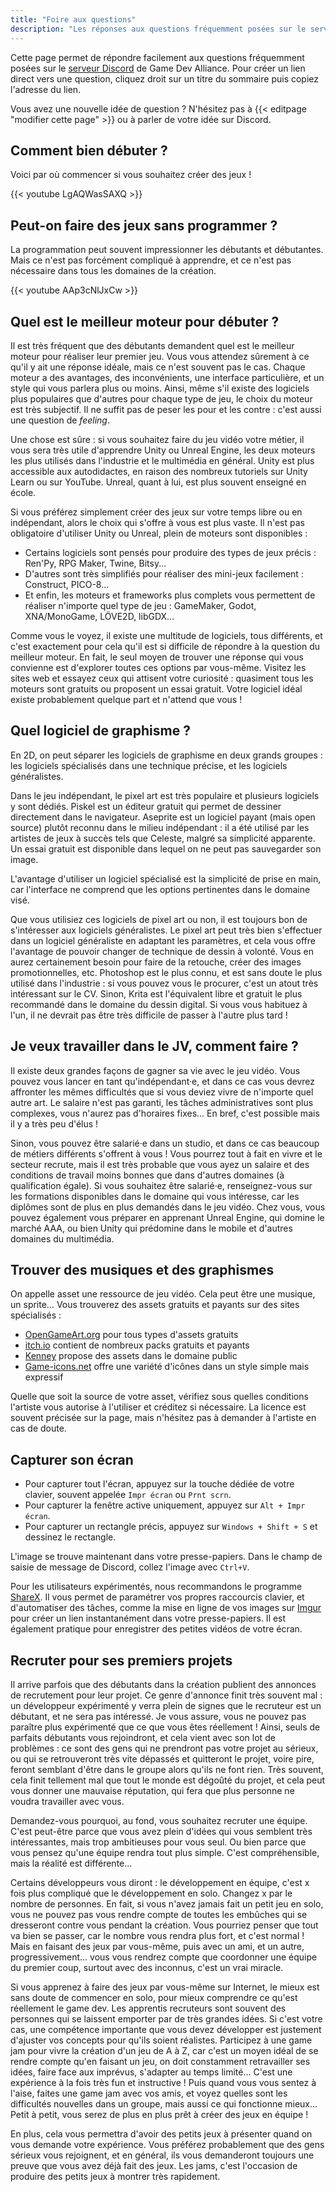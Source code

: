```yaml
---
title: "Foire aux questions"
description: "Les réponses aux questions fréquemment posées sur le serveur Discord de Game Dev Alliance !"
---
```


Cette page permet de répondre facilement aux questions fréquemment posées sur le [serveur Discord](https://discord.gg/RrBppaj) de Game Dev Alliance. Pour créer un lien direct vers une question, cliquez droit sur un titre du sommaire puis copiez l'adresse du lien.

Vous avez une nouvelle idée de question ? N'hésitez pas à {{< editpage "modifier cette page" >}} ou à parler de votre idée sur Discord.

## Comment bien débuter ?

Voici par où commencer si vous souhaitez créer des jeux !

{{< youtube LgAQWasSAXQ >}}

## Peut-on faire des jeux sans programmer ?

La programmation peut souvent impressionner les débutants et débutantes. Mais ce n'est pas forcément compliqué à apprendre, et ce n'est pas nécessaire dans tous les domaines de la création.

{{< youtube AAp3cNlJxCw >}}

## Quel est le meilleur moteur pour débuter ?

Il est très fréquent que des débutants demandent quel est le meilleur moteur pour réaliser leur premier jeu. Vous vous attendez sûrement à ce qu'il y ait une réponse idéale, mais ce n'est souvent pas le cas. Chaque moteur a des avantages, des inconvénients, une interface particulière, et un style qui vous parlera plus ou moins. Ainsi, même s'il existe des logiciels plus populaires que d'autres pour chaque type de jeu, le choix du moteur est très subjectif. Il ne suffit pas de peser les pour et les contre : c'est aussi une question de *feeling*.

Une chose est sûre : si vous souhaitez faire du jeu vidéo votre métier, il vous sera très utile d'apprendre Unity ou Unreal Engine, les deux moteurs les plus utilisés dans l'industrie et le multimédia en général. Unity est plus accessible aux autodidactes, en raison des nombreux tutoriels sur Unity Learn ou sur YouTube. Unreal, quant à lui, est plus souvent enseigné en école.

Si vous préférez simplement créer des jeux sur votre temps libre ou en indépendant, alors le choix qui s'offre à vous est plus vaste. Il n'est pas obligatoire d'utiliser Unity ou Unreal, plein de moteurs sont disponibles :

- Certains logiciels sont pensés pour produire des types de jeux précis : Ren'Py, RPG Maker, Twine, Bitsy...
- D'autres sont très simplifiés pour réaliser des mini-jeux facilement : Construct, PICO-8...
- Et enfin, les moteurs et frameworks plus complets vous permettent de réaliser n'importe quel type de jeu : GameMaker, Godot, XNA/MonoGame, LÖVE2D, libGDX...

Comme vous le voyez, il existe une multitude de logiciels, tous différents, et c'est exactement pour cela qu'il est si difficile de répondre à la question du meilleur moteur. En fait, le seul moyen de trouver une réponse qui vous convienne est d'explorer toutes ces options par vous-même. Visitez les sites web et essayez ceux qui attisent votre curiosité : quasiment tous les moteurs sont gratuits ou proposent un essai gratuit. Votre logiciel idéal existe probablement quelque part et n'attend que vous !

## Quel logiciel de graphisme ?

En 2D, on peut séparer les logiciels de graphisme en deux grands groupes : les logiciels spécialisés dans une technique précise, et les logiciels généralistes.

Dans le jeu indépendant, le pixel art est très populaire et plusieurs logiciels y sont dédiés. Piskel est un éditeur gratuit qui permet de dessiner directement dans le navigateur. Aseprite est un logiciel payant (mais open source) plutôt reconnu dans le milieu indépendant : il a été utilisé par les artistes de jeux à succès tels que Celeste, malgré sa simplicité apparente. Un essai gratuit est disponible dans lequel on ne peut pas sauvegarder son image.

L'avantage d'utiliser un logiciel spécialisé est la simplicité de prise en main, car l'interface ne comprend que les options pertinentes dans le domaine visé.

Que vous utilisiez ces logiciels de pixel art ou non, il est toujours bon de s'intéresser aux logiciels généralistes. Le pixel art peut très bien s'effectuer dans un logiciel généraliste en adaptant les paramètres, et cela vous offre l'avantage de pouvoir changer de technique de dessin à volonté. Vous en aurez certainement besoin pour faire de la retouche, créer des images promotionnelles, etc. Photoshop est le plus connu, et est sans doute le plus utilisé dans l'industrie : si vous pouvez vous le procurer, c'est un atout très intéressant sur le CV. Sinon, Krita est l'équivalent libre et gratuit le plus recommandé dans le domaine du dessin digital. Si vous vous habituez à l'un, il ne devrait pas être très difficile de passer à l'autre plus tard !

## Je veux travailler dans le JV, comment faire ?

Il existe deux grandes façons de gagner sa vie avec le jeu vidéo. Vous pouvez vous lancer en tant qu'indépendant·e, et dans ce cas vous devrez affronter les mêmes difficultés que si vous deviez vivre de n'importe quel autre art. Le salaire n'est pas garanti, les tâches administratives sont plus complexes, vous n'aurez pas d'horaires fixes... En bref, c'est possible mais il y a très peu d'élus !

Sinon, vous pouvez être salarié·e dans un studio, et dans ce cas beaucoup de métiers différents s'offrent à vous ! Vous pourrez tout à fait en vivre et le secteur recrute, mais il est très probable que vous ayez un salaire et des conditions de travail moins bonnes que dans d'autres domaines (à qualification égale). Si vous souhaitez être salarié·e, renseignez-vous sur les formations disponibles dans le domaine qui vous intéresse, car les diplômes sont de plus en plus demandés dans le jeu vidéo. Chez vous, vous pouvez également vous préparer en apprenant Unreal Engine, qui domine le marché AAA, ou bien Unity qui prédomine dans le mobile et d'autres domaines du multimédia.

## Trouver des musiques et des graphismes

On appelle asset une ressource de jeu vidéo. Cela peut être une musique, un sprite... Vous trouverez des assets gratuits et payants sur des sites spécialisés :

- [OpenGameArt.org](https://opengameart.org/) pour tous types d'assets gratuits
- [itch.io](https://itch.io/game-assets) contient de nombreux packs gratuits et payants
- [Kenney](http://www.kenney.nl/assets) propose des assets dans le domaine public
- [Game-icons.net](http://game-icons.net/) offre une variété d'icônes dans un style simple mais expressif

Quelle que soit la source de votre asset, vérifiez sous quelles conditions l'artiste vous autorise à l'utiliser et créditez si nécessaire. La licence est souvent précisée sur la page, mais n'hésitez pas à demander à l'artiste en cas de doute.

## Capturer son écran

- Pour capturer tout l'écran, appuyez sur la touche dédiée de votre clavier, souvent appelée `Impr écran` ou `Prnt scrn`.
- Pour capturer la fenêtre active uniquement, appuyez sur `Alt + Impr écran`.
- Pour capturer un rectangle précis, appuyez sur `Windows + Shift + S` et dessinez le rectangle.

L'image se trouve maintenant dans votre presse-papiers. Dans le champ de saisie de message de Discord, collez l'image avec `Ctrl+V`.

Pour les utilisateurs expérimentés, nous recommandons le programme [ShareX](https://getsharex.com/). Il vous permet de paramétrer vos propres raccourcis clavier, et d'automatiser des tâches, comme la mise en ligne de vos images sur [Imgur](https://imgur.com/) pour créer un lien instantanément dans votre presse-papiers. Il est également pratique pour enregistrer des petites vidéos de votre écran.

## Recruter pour ses premiers projets

Il arrive parfois que des débutants dans la création publient des annonces de recrutement pour leur projet. Ce genre d'annonce finit très souvent mal : un développeur expérimenté y verra plein de signes que le recruteur est un débutant, et ne sera pas intéressé. Je vous assure, vous ne pouvez pas paraître plus expérimenté que ce que vous êtes réellement ! Ainsi, seuls de parfaits débutants vous rejoindront, et cela vient avec son lot de problèmes : ce sont des gens qui ne prendront pas votre projet au sérieux, ou qui se retrouveront très vite dépassés et quitteront le projet, voire pire, feront semblant d'être dans le groupe alors qu'ils ne font rien. Très souvent, cela finit tellement mal que tout le monde est dégoûté du projet, et cela peut vous donner une mauvaise réputation, qui fera que plus personne ne voudra travailler avec vous.

Demandez-vous pourquoi, au fond, vous souhaitez recruter une équipe. C'est peut-être parce que vous avez plein d'idées qui vous semblent très intéressantes, mais trop ambitieuses pour vous seul. Ou bien parce que vous pensez qu'une équipe rendra tout plus simple. C'est compréhensible, mais la réalité est différente...

Certains développeurs vous diront : le développement en équipe, c'est x fois plus compliqué que le développement en solo. Changez x par le nombre de personnes. En fait, si vous n'avez jamais fait un petit jeu en solo, vous ne pouvez pas vous rendre compte de toutes les embûches qui se dresseront contre vous pendant la création. Vous pourriez penser que tout va bien se passer, car le nombre vous rendra plus fort, et c'est normal ! Mais en faisant des jeux par vous-même, puis avec un ami, et un autre, progressivement... vous vous rendrez compte que coordonner une équipe du premier coup, surtout avec des inconnus, c'est un vrai miracle.

Si vous apprenez à faire des jeux par vous-même sur Internet, le mieux est sans doute de commencer en solo, pour mieux comprendre ce qu'est réellement le game dev. Les apprentis recruteurs sont souvent des personnes qui se laissent emporter par de très grandes idées. Si c'est votre cas, une compétence importante que vous devez développer est justement d'ajuster vos concepts pour qu'ils soient réalistes. Participez à une game jam pour vivre la création d'un jeu de A à Z, car c'est un moyen idéal de se rendre compte qu'en faisant un jeu, on doit constamment retravailler ses idées, faire face aux imprévus, s'adapter au temps limité... C'est une expérience à la fois très fun et instructive ! Puis quand vous vous sentez à l'aise, faites une game jam avec vos amis, et voyez quelles sont les difficultés nouvelles dans un groupe, mais aussi ce qui fonctionne mieux... Petit à petit, vous serez de plus en plus prêt à créer des jeux en équipe !

En plus, cela vous permettra d'avoir des petits jeux à présenter quand on vous demande votre expérience. Vous préférez probablement que des gens sérieux vous rejoignent, et en général, ils vous demanderont toujours une preuve que vous avez déjà fait des jeux. Les jams, c'est l'occasion de produire des petits jeux à montrer très rapidement.
